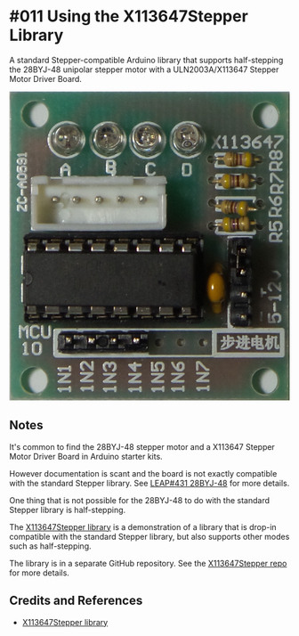 # #011 Using the X113647Stepper Library

A standard Stepper-compatible Arduino library that supports half-stepping the 28BYJ-48 unipolar stepper motor with a ULN2003A/X113647 Stepper Motor Driver Board.

![The Build](./assets/X113647StepperLibrary_build.jpg?raw=true)

## Notes

It's common to find the 28BYJ-48 stepper motor and a X113647 Stepper Motor Driver Board in Arduino starter kits.

However documentation is scant and the board is not exactly compatible with the standard Stepper library.
See [LEAP#431 28BYJ-48](../) for more details.

One thing that is not possible for the 28BYJ-48 to do with the standard Stepper library is half-stepping.

The [X113647Stepper library](https://github.com/tardate/X113647Stepper) is a demonstration of a
library that is drop-in compatible with the standard Stepper library, but also supports other modes such as half-stepping.

The library is in a separate GitHub repository.
See the [X113647Stepper repo](https://github.com/tardate/X113647Stepper) for more details.

## Credits and References

* [X113647Stepper library](https://github.com/tardate/X113647Stepper)
